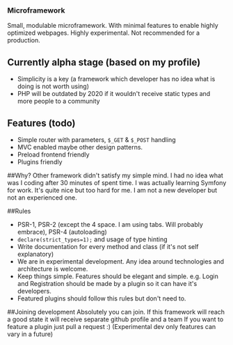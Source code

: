 ### Microframework
Small, modulable microframework. With minimal features to enable highly optimized webpages. Highly experimental. Not recommended for a production.

## Currently alpha stage (based on my profile)
* Simplicity is a key (a framework which developer has no idea what is doing is not worth using)
* PHP will be outdated by 2020 if it wouldn't receive static types and more people to a community

## Features (todo)
* Simple router with parameters, `$_GET` & `$_POST` handling
* MVC enabled maybe other design patterns.
* Preload frontend friendly
* Plugins friendly

##Why?
Other framework didn't satisfy my simple mind. I had no idea what was I coding after 30 minutes of spent time.
I was actually learning Symfony for work. It's quite nice but too hard for me. I am not a new developer but not an experienced one.

##Rules
* PSR-1, PSR-2 (except the 4 space. I am using tabs. Will probably embrace), PSR-4 (autoloading)
* `declare(strict_types=1);` and usage of type hinting
* Write documentation for every method and class (if it's not self explanatory)
* We are in experimental development. Any idea around technologies and architecture is welcome.
* Keep things simple. Features should be elegant and simple.
e.g. Login and Registration should be made by a plugin so it can have it's developers.
* Featured plugins should follow this rules but don't need to.

##Joining development
Absolutely you can join. If this framework will reach a good state it will receive separate github profile and a team
If you want to feature a plugin just pull a request :) (Experimental dev only features can vary in a future)
